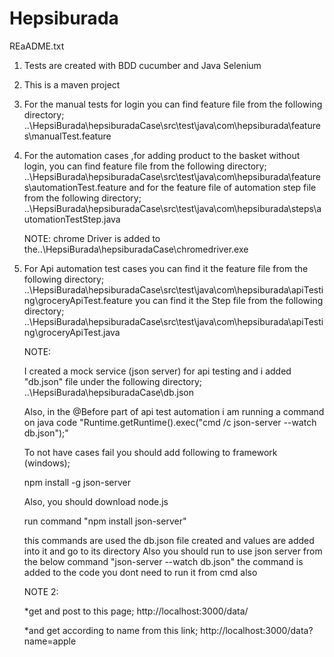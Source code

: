 # Hepsiburada

REaADME.txt
1) Tests are created with BDD cucumber and Java Selenium
2) This is a maven project

3) For the manual tests for login you can find feature file from the following directory;
	..\HepsiBurada\hepsiburadaCase\src\test\java\com\hepsiburada\features\manualTest.feature
	
4) For the automation cases ,for adding product to the basket without login, you can find feature file from the following directory;
	..\HepsiBurada\hepsiburadaCase\src\test\java\com\hepsiburada\features\automationTest.feature
	and for the feature file of automation step file from the following directory;
	..\HepsiBurada\hepsiburadaCase\src\test\java\com\hepsiburada\steps\automationTestStep.java
	
	NOTE: chrome Driver is added to the..\HepsiBurada\hepsiburadaCase\chromedriver.exe

5) For Api automation test cases you can find it the feature file from the following directory;
	..\HepsiBurada\hepsiburadaCase\src\test\java\com\hepsiburada\apiTesting\groceryApiTest.feature
	you can find it the Step file from the following directory;
	..\HepsiBurada\hepsiburadaCase\src\test\java\com\hepsiburada\apiTesting\groceryApiTest.java
	
	
	NOTE:
	
	I created a mock service (json server) for api testing and i added "db.json" file under the following directory;
    ..\HepsiBurada\hepsiburadaCase\db.json
	
	Also, in the @Before part of api test automation i am running a command on java code "Runtime.getRuntime().exec("cmd /c json-server --watch db.json");"
	
	To not have cases fail you should add following to framework (windows);
	
	npm install -g json-server
	
	Also, you should download node.js
	
	run command "npm install json-server"
	
	this commands are used
	the db.json file created and values are added into it and go to its directory Also you should run to use json server from the below command
	"json-server --watch db.json"
	the command is added to the code you dont need to run it from cmd also
	

	
	NOTE 2: 
	
	*get and post to this page;
	http://localhost:3000/data/

	*and get according to name from this link;
	http://localhost:3000/data?name=apple
